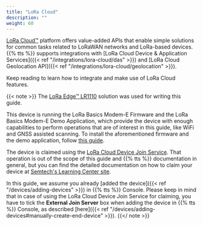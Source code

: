 ```yaml
---
title: "LoRa Cloud"
description: ""
weight: 60
---
```


[LoRa Cloud™](https://www.loracloud.com/) platform offers value-added APIs that enable simple solutions for common tasks related to LoRaWAN networks and LoRa-based devices. {{% tts %}} supports integrations with [LoRa Cloud Device & Application Services]({{< ref "/integrations/lora-cloud/das" >}}) and [LoRa Cloud Geolocation API]({{< ref "/integrations/lora-cloud/geolocation" >}}).

<!--more-->

Keep reading to learn how to integrate and make use of LoRa Cloud features.

{{< note >}} The [LoRa Edge™ LR1110](https://www.semtech.com/products/wireless-rf/lora-edge/) solution was used for writing this guide.

This device is running the LoRa Basics Modem-E Firmware and the LoRa Basics Modem-E Demo Application, which provide the device with enough capabilities to perform operations that are of interest in this guide, like WiFi and GNSS assisted scanning. To install the aforementioned firmware and the demo application, follow [this guide](https://lora-developers.semtech.com/learning-center/hands-on-labs/build-end-to-end-solution-using-lorawan-and-loraedge/install-nucleo-and-lr1110-software/).

The device is claimed using the [LoRa Cloud Device Join Service](https://www.loracloud.com/documentation/join_service?url=index.html). That operation is out of the scope of this guide and {{% tts %}} documentation in general, but you can find the detailed documentation on how to claim your device at [Semtech's Learning Center site](https://lora-developers.semtech.com/learning-center/hands-on-labs/build-end-to-end-solution-using-lorawan-and-loraedge/claim-your-device-on-the-lora-cloud-portal/). 

In this guide, we assume you already [added the device]({{< ref "/devices/adding-devices" >}}) in {{% tts %}} Console. Please keep in mind that in case of using the LoRa Cloud Device Join Service for claiming, you have to tick the **External Join Server** box when adding the device in {{% tts %}} Console, as described [here]({{< ref "/devices/adding-devices#manually-create-end-device" >}}). {{</ note >}}
